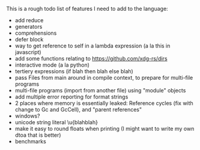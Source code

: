 
This is a rough todo list of features I need to add to the language:

* add reduce
* generators
* comprehensions
* defer block
* way to get reference to self in a lambda expression (a la this in javascript)
* add some functions relating to https://github.com/xdg-rs/dirs
* interactive mode (a la python)
* tertiery expressions (if blah then blah else blah)
* pass Files from main around in compile context, to prepare for multi-file programs
* multi-file programs (import from another file) using "module" objects
* add multiple error reporting for format strings
* 2 places where memory is essentially leaked: Reference cycles (fix with change to Gc and GcCell), and "parent references"
* windows?
* unicode string literal \u{blahblah}
* make it easy to round floats when printing (I might want to write my own dtoa that is better)
* benchmarks
